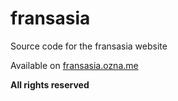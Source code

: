 # fransasia
Source code for the fransasia website

Available on [fransasia.ozna.me](https://fransasia.ozna.me)

**All rights reserved**

